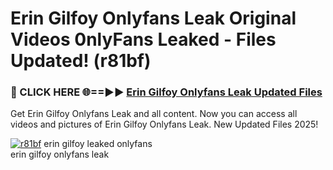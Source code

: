 # Erin Gilfoy Onlyfans Leak Original Videos 0nlyFans Leaked - Files Updated! (r81bf)

<h3>🔴 CLICK HERE 🌐==►► <a href="https://tinyurl.com/3hn5wdd3" rel="nofollow">Erin Gilfoy Onlyfans Leak Updated Files</a></h3>

Get Erin Gilfoy Onlyfans Leak and all content. Now you can access all videos and pictures of Erin Gilfoy Onlyfans Leak. New Updated Files 2025!

[![r81bf](https://i.imgur.com/4HnBqBT.gif)](https://tinyurl.com/3hn5wdd3)
erin gilfoy leaked onlyfans<br>
erin gilfoy onlyfans leak
